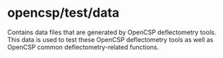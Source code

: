 # opencsp/test/data

Contains data files that are generated by OpenCSP deflectometry tools. This data is used to test these OpenCSP deflectometry tools as well as OpenCSP common deflectometry-related functions.